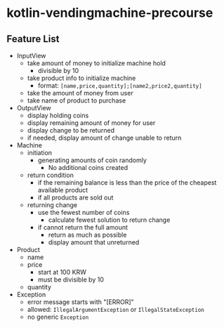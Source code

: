# kotlin-vendingmachine-precourse

## Feature List

- InputView
  - take amount of money to initialize machine hold
    - divisible by 10
  - take product info to initialize machine
    - format: `[name,price,quantity];[name2,price2,quantity]`
  - take the amount of money from user
  - take name of product to purchase
- OutputView
  - display holding coins
  - display remaining amount of money for user
  - display change to be returned
  - if needed, display amount of change unable to return
- Machine
  - initiation
    - generating amounts of coin randomly
      - No additional coins created
  - return condition
    - if the remaining balance is less than the price of the cheapest available product
    - if all products are sold out
  - returning change
    - use the fewest number of coins
      - calculate fewest solution to return change
    - if cannot return the full amount
      - return as much as possible
      - display amount that unreturned
- Product
  - name
  - price
    - start at 100 KRW
    - must be divisible by 10
  - quantity
- Exception
  - error message starts with "[ERROR]"
  - allowed: `IllegalArgumentException` or `IllegalStateException`
  - no generic `Exception`
